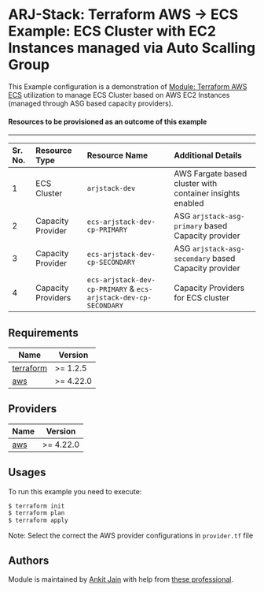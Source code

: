 # ARJ-Stack: Terraform AWS -> ECS Example: ECS Cluster with EC2 Instances managed via Auto Scalling Group

This Example configuration is a demonstration of [Module: Terraform AWS ECS](https://github.com/arjstack/terraform-aws-ecs) utilization to manage ECS Cluster based on AWS EC2 Instances (managed through ASG based capacity providers).


#### Resources to be provisioned as an outcome of this example
---

| Sr. No. | Resource Type | Resource Name | Additional Details |
|:------|:------|:------|:------|
| 1 | ECS Cluster | `arjstack-dev` | AWS Fargate based cluster with container insights enabled |
| 2 | Capacity Provider | `ecs-arjstack-dev-cp-PRIMARY` | ASG `arjstack-asg-primary` based Capacity provider |
| 3 | Capacity Provider | `ecs-arjstack-dev-cp-SECONDARY` | ASG `arjstack-asg-secondary` based Capacity provider |
| 4 | Capacity Providers | `ecs-arjstack-dev-cp-PRIMARY` & `ecs-arjstack-dev-cp-SECONDARY` | Capacity Providers for ECS cluster |

## Requirements

| Name | Version |
|------|---------|
| <a name="requirement_terraform"></a> [terraform](#requirement\_terraform) | >= 1.2.5 |
| <a name="requirement_aws"></a> [aws](#requirement\_aws) | >= 4.22.0 |

## Providers

| Name | Version |
|------|---------|
| <a name="provider_aws"></a> [aws](#provider\_aws) | >= 4.22.0 |

## Usages

To run this example you need to execute:

```bash
$ terraform init
$ terraform plan
$ terraform apply
```

Note: Select the correct the AWS provider configurations in `provider.tf` file

## Authors

Module is maintained by [Ankit Jain](https://github.com/ankit-jn) with help from [these professional](https://github.com/arjstack/terraform-aws-examples/graphs/contributors).
